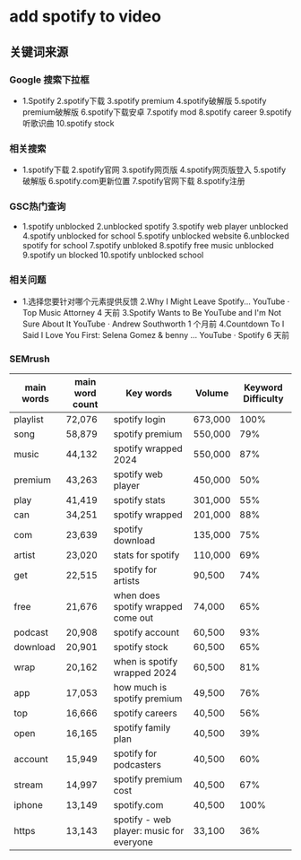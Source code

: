 # add spotify to video

## 关键词来源

### Google 搜索下拉框

- 1.Spotify
2.spotify下载
3.spotify premium
4.spotify破解版
5.spotify premium破解版
6.spotify下载安卓
7.spotify mod
8.spotify career
9.spotify听歌识曲
10.spotify stock

### 相关搜索

- 1.spotify下载
2.spotify官网
3.spotify网页版
4.spotify网页版登入
5.spotify破解版
6.spotify.com更新位置
7.spotify官网下载
8.spotify注册

### GSC热门查询

- 1.spotify unblocked
2.unblocked spotify
3.spotify web player unblocked
4.spotify unblocked for school
5.spotify unblocked website
6.unblocked spotify for school
7.spotify unbloked
8.spotify free music unblocked
9.spotify un blocked
10.spotify unblocked school

### 相关问题

- 1.选择您要针对哪个元素提供反馈
2.Why I Might Leave Spotify... YouTube · Top Music Attorney 4 天前
3.Spotify Wants to Be YouTube and I'm Not Sure About It YouTube · Andrew Southworth 1 个月前
4.Countdown To I Said I Love You First: Selena Gomez & benny ... YouTube · Spotify 6 天前

### SEMrush

| main words | main word count | Key words | Volume | Keyword Difficulty |
| --- | --- | --- | --- | --- |
| playlist | 72,076 | spotify login | 673,000 | 100% |
| song | 58,879 | spotify premium | 550,000 | 79% |
| music | 44,132 | spotify wrapped 2024 | 550,000 | 87% |
| premium | 43,263 | spotify web player | 450,000 | 50% |
| play | 41,419 | spotify stats | 301,000 | 55% |
| can | 34,251 | spotify wrapped | 201,000 | 88% |
| com | 23,639 | spotify download | 135,000 | 75% |
| artist | 23,020 | stats for spotify | 110,000 | 69% |
| get | 22,515 | spotify for artists | 90,500 | 74% |
| free | 21,676 | when does spotify wrapped come out | 74,000 | 65% |
| podcast | 20,908 | spotify account | 60,500 | 93% |
| download | 20,901 | spotify stock | 60,500 | 65% |
| wrap | 20,162 | when is spotify wrapped 2024 | 60,500 | 81% |
| app | 17,053 | how much is spotify premium | 49,500 | 76% |
| top | 16,666 | spotify careers | 40,500 | 56% |
| open | 16,165 | spotify family plan | 40,500 | 39% |
| account | 15,949 | spotify for podcasters | 40,500 | 60% |
| stream | 14,997 | spotify premium cost | 40,500 | 67% |
| iphone | 13,149 | spotify.com | 40,500 | 100% |
| https | 13,143 | spotify - web player: music for everyone | 33,100 | 36% |
